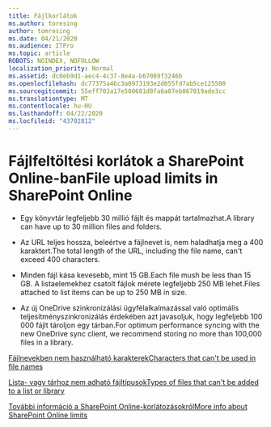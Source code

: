 ```yaml
---
title: Fájlkorlátok
ms.author: toresing
author: tomresing
ms.date: 04/21/2020
ms.audience: ITPro
ms.topic: article
ROBOTS: NOINDEX, NOFOLLOW
localization_priority: Normal
ms.assetid: dc0eb9d1-aec4-4c37-8e4a-b67089f3246b
ms.openlocfilehash: dc77375a46c3a0973193e2d055fd7ab5ce125500
ms.sourcegitcommit: 55eff703a17e500681d8fa6a87eb067019ade3cc
ms.translationtype: MT
ms.contentlocale: hu-HU
ms.lasthandoff: 04/22/2020
ms.locfileid: "43702812"
---
```

# <a name="file-upload-limits-in-sharepoint-online"></a><span data-ttu-id="61dc7-102">Fájlfeltöltési korlátok a SharePoint Online-ban</span><span class="sxs-lookup"><span data-stu-id="61dc7-102">File upload limits in SharePoint Online</span></span>

- <span data-ttu-id="61dc7-103">Egy könyvtár legfeljebb 30 millió fájlt és mappát tartalmazhat.</span><span class="sxs-lookup"><span data-stu-id="61dc7-103">A library can have up to 30 million files and folders.</span></span>
    
- <span data-ttu-id="61dc7-104">Az URL teljes hossza, beleértve a fájlnevet is, nem haladhatja meg a 400 karaktert.</span><span class="sxs-lookup"><span data-stu-id="61dc7-104">The total length of the URL, including the file name, can't exceed 400 characters.</span></span>
    
- <span data-ttu-id="61dc7-105">Minden fájl kása kevesebb, mint 15 GB.</span><span class="sxs-lookup"><span data-stu-id="61dc7-105">Each file mush be less than 15 GB.</span></span> <span data-ttu-id="61dc7-106">A listaelemekhez csatolt fájlok mérete legfeljebb 250 MB lehet.</span><span class="sxs-lookup"><span data-stu-id="61dc7-106">Files attached to list items can be up to 250 MB in size.</span></span>
    
- <span data-ttu-id="61dc7-107">Az új OneDrive szinkronizálási ügyfélalkalmazással való optimális teljesítményszinkronizálás érdekében azt javasoljuk, hogy legfeljebb 100 000 fájlt tároljon egy tárban.</span><span class="sxs-lookup"><span data-stu-id="61dc7-107">For optimum performance syncing with the new OneDrive sync client, we recommend storing no more than 100,000 files in a library.</span></span> 
    
[<span data-ttu-id="61dc7-108">Fájlnevekben nem használható karakterek</span><span class="sxs-lookup"><span data-stu-id="61dc7-108">Characters that can't be used in file names</span></span>](https://go.microsoft.com/fwlink/?linkid=866430)
  
[<span data-ttu-id="61dc7-109">Lista- vagy tárhoz nem adható fájltípusok</span><span class="sxs-lookup"><span data-stu-id="61dc7-109">Types of files that can't be added to a list or library</span></span>](https://go.microsoft.com/fwlink/?linkid=273757)
  
[<span data-ttu-id="61dc7-110">További információ a SharePoint Online-korlátozásokról</span><span class="sxs-lookup"><span data-stu-id="61dc7-110">More info about SharePoint Online limits</span></span>](https://go.microsoft.com/fwlink/?linkid=271273)
  


